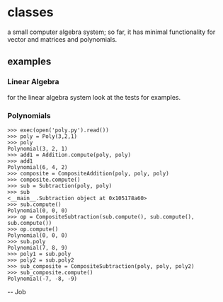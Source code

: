 # classes
a small computer algebra system; so far, it has minimal functionality for vector and matrices and polynomials.

## examples
### Linear Algebra
for the linear algebra system look at the tests for examples.

### Polynomials
```
>>> exec(open('poly.py').read())
>>> poly = Poly(3,2,1)
>>> poly
Polynomial(3, 2, 1)
>>> add1 = Addition.compute(poly, poly)
>>> add1
Polynomial(6, 4, 2)
>>> composite = CompositeAddition(poly, poly, poly)
>>> composite.compute()
>>> sub = Subtraction(poly, poly)
>>> sub
<__main__.Subtraction object at 0x105178a60>
>>> sub.compute()
Polynomial(0, 0, 0)
>>> op = CompositeSubtraction(sub.compute(), sub.compute(), sub.compute())
>>> op.compute()
Polynomial(0, 0, 0)
>>> sub.poly
Polynomial(7, 8, 9)
>>> poly1 = sub.poly
>>> poly2 = sub.poly2
>>> sub_composite = CompositeSubtraction(poly, poly, poly2)
>>> sub_composite.compute()
Polynomial(-7, -8, -9)
```

-- Job
